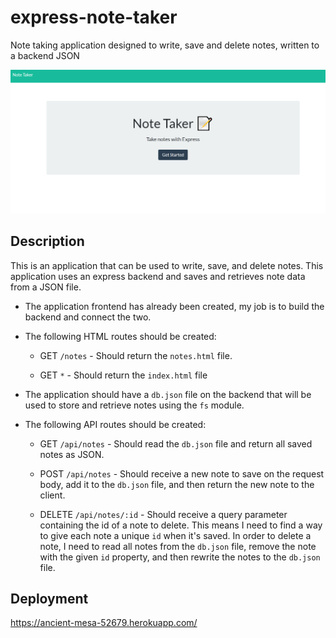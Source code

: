 # express-note-taker
Note taking application designed to write, save and delete notes, written to a backend JSON

<img src = "public/assets/demo.PNG">

## Description

This is an application that can be used to write, save, and delete notes. This application uses an express backend and saves and retrieves note data from a JSON file.

* The application frontend has already been created, my job is to build the backend and connect the two.

* The following HTML routes should be created:

  * GET `/notes` - Should return the `notes.html` file.

  * GET `*` - Should return the `index.html` file

* The application should have a `db.json` file on the backend that will be used to store and retrieve notes using the `fs` module.

* The following API routes should be created:

  * GET `/api/notes` - Should read the `db.json` file and return all saved notes as JSON.

  * POST `/api/notes` - Should receive a new note to save on the request body, add it to the `db.json` file, and then return the new note to the client.

  * DELETE `/api/notes/:id` - Should receive a query parameter containing the id of a note to delete. This means I need to find a way to give each note a unique `id` when it's saved. In order to delete a note, I need to read all notes from the `db.json` file, remove the note with the given `id` property, and then rewrite the notes to the `db.json` file.
  
## Deployment
  
  https://ancient-mesa-52679.herokuapp.com/
